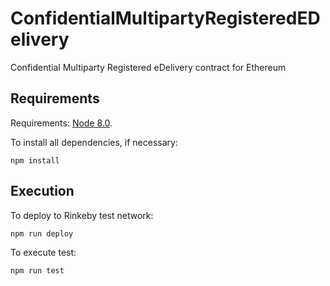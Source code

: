 # ConfidentialMultipartyRegisteredEDelivery
Confidential Multiparty Registered eDelivery contract for Ethereum

## Requirements
Requirements: [Node 8.0](https://nodejs.org/en/download/).

To install all dependencies, if necessary:
```
npm install
```
## Execution
To deploy to Rinkeby test network:
```
npm run deploy
```

To execute test:
```
npm run test
```
